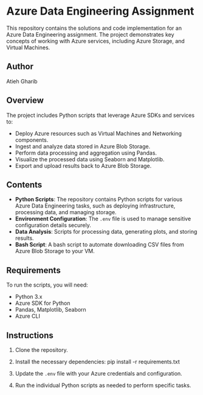 # Azure Data Engineering Assignment

This repository contains the solutions and code implementation for an Azure Data Engineering assignment. The project demonstrates key concepts of working with Azure services, including Azure Storage, and Virtual Machines.

## Author
Atieh Gharib

## Overview
The project includes Python scripts that leverage Azure SDKs and services to:
- Deploy Azure resources such as Virtual Machines and Networking components.
- Ingest and analyze data stored in Azure Blob Storage.
- Perform data processing and aggregation using Pandas.
- Visualize the processed data using Seaborn and Matplotlib.
- Export and upload results back to Azure Blob Storage.

## Contents
- **Python Scripts**: The repository contains Python scripts for various Azure Data Engineering tasks, such as deploying infrastructure, processing data, and managing storage.
- **Environment Configuration**: The `.env` file is used to manage sensitive configuration details securely.
- **Data Analysis**: Scripts for processing data, generating plots, and storing results.
- **Bash Script**: A bash script to automate downloading CSV files from Azure Blob Storage to your VM.

## Requirements
To run the scripts, you will need:
- Python 3.x
- Azure SDK for Python
- Pandas, Matplotlib, Seaborn
- Azure CLI 

## Instructions
1. Clone the repository.
2. Install the necessary dependencies:
   pip install -r requirements.txt
   
4. Update the `.env` file with your Azure credentials and configuration.
5. Run the individual Python scripts as needed to perform specific tasks.


